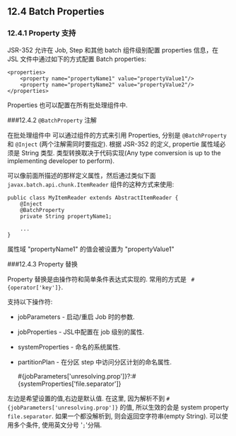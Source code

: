 ## 12.4 Batch Properties

### 12.4.1 Property 支持

JSR-352 允许在 Job, Step 和其他 batch 组件级别配置 properties 信息，在 JSL 文件中通过如下的方式配置 Batch properties:

	<properties>
	    <property name="propertyName1" value="propertyValue1"/>
	    <property name="propertyName2" value="propertyValue2"/>
	</properties>

Properties 也可以配置在所有批处理组件中.


###12.4.2 `@BatchProperty` 注解

在批处理组件中 可以通过组件的方式来引用 Properties, 分别是 `@BatchProperty` 和 `@Inject`  (两个注解需同时要指定). 根据 JSR-352 的定义,  propertie 属性域必须是 String 类型. 类型转换取决于代码实现(Any type conversion is up to the implementing developer to perform).

可以像前面所描述的那样定义属性，然后通过类似下面 `javax.batch.api.chunk.ItemReader` 组件的这种方式来使用:

	public class MyItemReader extends AbstractItemReader {
	    @Inject
	    @BatchProperty
	    private String propertyName1;
	
	    ...
	}

属性域 "propertyName1" 的值会被设置为  "propertyValue1"

###12.4.3 Property 替换

Property 替换是由操作符和简单条件表达式实现的. 常用的方式是 ` #{operator['key']}`.

支持以下操作符:

- jobParameters - 启动/重启 Job 时的参数.
- jobProperties - JSL中配置在 job 级别的属性.
- systemProperties - 命名的系统属性.
- partitionPlan - 在分区 step 中访问分区计划的命名属性.

	#{jobParameters['unresolving.prop']}?:#{systemProperties['file.separator']}

左边是希望设置的值,右边是默认值. 在这里, 因为解析不到  `#{jobParameters['unresolving.prop']}` 的值, 所以生效的会是 system property `file.separator`. 如果一个都没解析到, 则会返回空字符串(empty String).  可以使用多个条件, 使用英文分号 '`;`'分隔.

